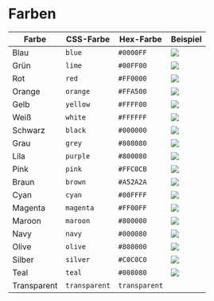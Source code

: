 # Farben

| Farbe       | CSS-Farbe     | Hex-Farbe     | Beispiel                                            |
| ----------- | ------------- | ------------- | --------------------------------------------------- |
| Blau        | `blue`        | `#0000FF`     | ![](https://singlecolorimage.com/get/0000FF/128x64) |
| Grün        | `lime`        | `#00FF00`     | ![](https://singlecolorimage.com/get/00FF00/128x64) |
| Rot         | `red`         | `#FF0000`     | ![](https://singlecolorimage.com/get/FF0000/128x64) |
| Orange      | `orange`      | `#FFA500`     | ![](https://singlecolorimage.com/get/FFA500/128x64) |
| Gelb        | `yellow`      | `#FFFF00`     | ![](https://singlecolorimage.com/get/FFFF00/128x64) |
| Weiß        | `white`       | `#FFFFFF`     | ![](https://singlecolorimage.com/get/FFFFFF/128x64) |
| Schwarz     | `black`       | `#000000`     | ![](https://singlecolorimage.com/get/000000/128x64) |
| Grau        | `grey`        | `#808080`     | ![](https://singlecolorimage.com/get/808080/128x64) |
| Lila        | `purple`      | `#800080`     | ![](https://singlecolorimage.com/get/800080/128x64) |
| Pink        | `pink`        | `#FFC0CB`     | ![](https://singlecolorimage.com/get/FFC0CB/128x64) |
| Braun       | `brown`       | `#A52A2A`     | ![](https://singlecolorimage.com/get/A52A2A/128x64) |
| Cyan        | `cyan`        | `#00FFFF`     | ![](https://singlecolorimage.com/get/00FFFF/128x64) |
| Magenta     | `magenta`     | `#FF00FF`     | ![](https://singlecolorimage.com/get/FF00FF/128x64) |
| Maroon      | `maroon`      | `#800000`     | ![](https://singlecolorimage.com/get/800000/128x64) |
| Navy        | `navy`        | `#000080`     | ![](https://singlecolorimage.com/get/000080/128x64) |
| Olive       | `olive`       | `#808000`     | ![](https://singlecolorimage.com/get/808000/128x64) |
| Silber      | `silver`      | `#C0C0C0`     | ![](https://singlecolorimage.com/get/C0C0C0/128x64) |
| Teal        | `teal`        | `#008080`     | ![](https://singlecolorimage.com/get/008080/128x64) |
| Transparent | `transparent` | `transparent` | &nbsp;                                              |